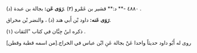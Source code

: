 ٤٨٨٠ -** د:** قشير بن عَمْرو (٣) .**رَوَى عَن:** بجالة بن عبدة (د) .

**رَوَى عَنه:** داود بْن أَبي هند (د) ، والنضر بْن مخراق.

ذكره ابنُ حِبَّان في كتاب "الثقات (١) .

روى له أَبُو داود حديثاً واحدا عَنْ بجالة عَنِ ابْن عباس في الخراج.[من اسمه قطبة وقطن]